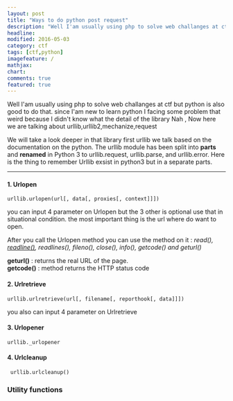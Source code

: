 ```yaml
---
layout: post
title: "Ways to do python post request"
description: "Well I'am usually using php to solve web challanges at ctf but python is also good to do that"
headline: 
modified: 2016-05-03
category: ctf
tags: [ctf,python]
imagefeature: /
mathjax: 
chart: 
comments: true
featured: true
---
```


Well I'am usually using php to solve web challanges at ctf but python is also good to do that.
since I'am new to learn python I facing some problem that weird because I didn't know what the detail of the library 
Nah , Now here we are talking about urllib,urllib2,mechanize,request 

We will take a look deeper in that library first urllib we talk based on the documentation on the python.
The urllib module has been split into **parts** and **renamed** in Python 3 to urllib.request, urllib.parse, and urllib.error. Here is the thing to remember Urllib exsist in python3 but in a separate parts.

---

#### 1. Urlopen

`urllib.urlopen(url[, data[, proxies[, context]]])`

you can input 4 parameter on Urlopen but the 3 other is optional use that in situational condition. the most important thing is the url where do want to open. 

After you call the Urlopen method you can use the method on it : *read(), [readline()](https://docs.python.org/2/library/readline.html#module-readline), readlines(), fileno(), close(), info(), getcode() and geturl()*


**geturl()** : returns the real URL of the page. <br> 
**getcode()** : method returns the HTTP status code

#### 2. Urlretrieve 

`urllib.urlretrieve(url[, filename[, reporthook[, data]]])`

you also can input 4 parameter on Urlretrieve


#### 3. Urlopener

`urllib._urlopener`

#### 4. Urlcleanup

` urllib.urlcleanup()`


### Utility functions

